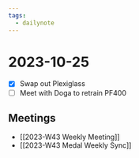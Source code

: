 ```yaml
---
tags:
  - dailynote
---
```


# 2023-10-25

- [x] Swap out Plexiglass
- [ ] Meet with Doga to retrain PF400

## Meetings

- [[2023-W43 Weekly Meeting]]
- [[2023-W43 Medal Weekly Sync]]
